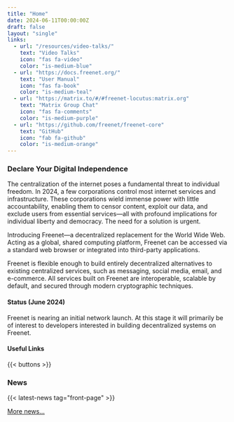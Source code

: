 ```yaml
---
title: "Home"
date: 2024-06-11T00:00:00Z
draft: false
layout: "single"
links:
  - url: "/resources/video-talks/"
    text: "Video Talks"
    icon: "fas fa-video"
    color: "is-medium-blue"
  - url: "https://docs.freenet.org/"
    text: "User Manual"
    icon: "fas fa-book"
    color: "is-medium-teal"
  - url: "https://matrix.to/#/#freenet-locutus:matrix.org"
    text: "Matrix Group Chat"
    icon: "fas fa-comments"
    color: "is-medium-purple"
  - url: "https://github.com/freenet/freenet-core"
    text: "GitHub"
    icon: "fab fa-github"
    color: "is-medium-orange"
---
```


### Declare Your Digital Independence

The centralization of the internet poses a fundamental threat to individual
freedom. In 2024, a few corporations control most internet services and
infrastructure. These corporations wield immense power with little
accountability, enabling them to censor content, exploit our data, and exclude
users from essential services—all with profound implications for individual 
liberty and democracy. The need for a solution is urgent.

Introducing Freenet—a decentralized replacement for the World Wide Web. Acting
as a global, shared computing platform, Freenet can be accessed via a standard
web browser or integrated into third-party applications.

Freenet is flexible enough to build entirely decentralized alternatives to
existing centralized services, such as messaging, social media, email, and
e-commerce. All services built on Freenet are interoperable, scalable by
default, and secured through modern cryptographic techniques.

#### Status (June 2024)

Freenet is nearing an initial network launch. At this stage it will primarily be
of interest to developers interested in building decentralized systems on
Freenet.

#### Useful Links

{{< buttons >}}

### News

{{< latest-news tag="front-page" >}}

[More news...](news)

